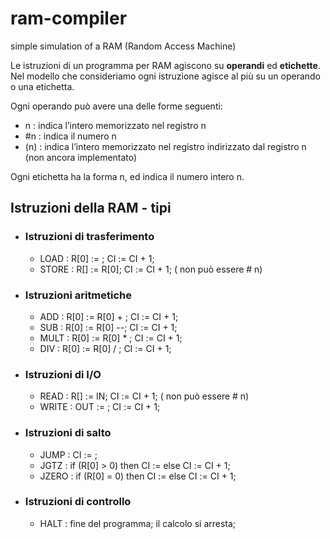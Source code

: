 # ram-compiler
simple simulation of a RAM (Random Access Machine)

Le istruzioni di un programma per RAM agiscono su **operandi** ed **etichette**. 
Nel modello che consideriamo ogni istruzione agisce al più su un operando o una etichetta.

Ogni operando *<op>* può avere una delle forme seguenti:
- n : <op> indica l’intero memorizzato nel registro n
- \#n : <op> indica il numero n
- (n) : <op> indica l’intero memorizzato nel registro indirizzato dal registro n (non ancora implementato)

Ogni etichetta <et> ha la forma n, ed indica il numero intero n.

## Istruzioni della RAM - tipi
- ### Istruzioni di trasferimento
  * LOAD <op> : R[0] := <op>; CI := CI + 1;
  * STORE <op> : R[<op>] := R[0]; CI := CI + 1; (<op> non può essere # n)
- ### Istruzioni aritmetiche
  * ADD <op> : R[0] := R[0] + <op>; CI := CI + 1;
  * SUB <op> : R[0] := R[0] --<op>; CI := CI + 1;
  * MULT <op> : R[0] := R[0] * <op>; CI := CI + 1;
  * DIV <op> : R[0] := R[0] / <op>; CI := CI + 1;
- ### Istruzioni di I/O
  * READ <op> : R[<op>] := IN; CI := CI + 1; (<op> non può essere # n)
  * WRITE <op> : OUT := <op>; CI := CI + 1;
- ### Istruzioni di salto
  * JUMP <et> : CI := <et>;
  * JGTZ <et> : if (R[0] > 0) then CI := <et> else CI := CI + 1;
  * JZERO <et> : if (R[0] = 0) then CI := <et> else CI := CI + 1;
- ### Istruzioni di controllo
  * HALT : fine del programma; il calcolo si arresta;
